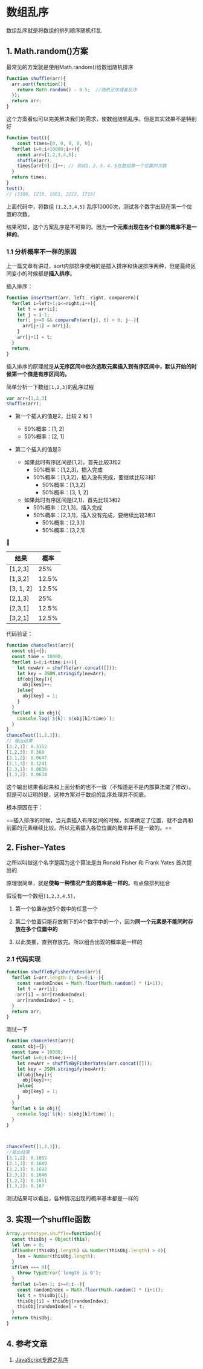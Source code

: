 # 数组乱序

数组乱序就是将数组的排列顺序随机打乱

## 1. Math.random()方案

最常见的方案就是使用Math.random()给数组随机排序

```js
function shuffle(arr){
  arr.sort(function(){
    return Math.random() - 0.5;  //随机正序或者反序
  });
  return arr;
}
```

这个方案看似可以完美解决我们的需求，使数组随机乱序。但是其实效果不是特别好

```js
function test(){
	const times=[0, 0, 0, 0, 0];
  for(let i=0;i<10000;i++){
    const arr=[1,2,3,4,5];
    shuffle(arr);
    times[arr[0]-1]++; // 测试1，2，3，4，5在数组第一个位置的次数
  }
  return times;
}
test();
// [3189, 1210, 1661, 2222, 1718]
```

上面代码中，将数组 `[1,2,3,4,5]` 乱序10000次，测试各个数字出现在第一个位置的次数。

结果可知，这个方案乱序是不可靠的。因为**一个元素出现在各个位置的概率不是一样的**。

### 1.1 分析概率不一样的原因

上一篇文章有讲过，sort内部排序使用的是插入排序和快速排序两种，但是最终区间变小的时候都是**插入排序**。

插入排序：

```js
function insertSort(arr, left, right, compareFn){
  for(let i=left+1;i<=right;i++){
    let t = arr[i];
    let j = i-1;
    for(; j>=0 && compareFn(arr[j], t) > 0; j--){
      arr[j+1] = arr[j];
    }
    arr[j+1] = t;
  }
  return;
}
```

插入排序的原理就是**从无序区间中依次选取元素插入到有序区间中，默认开始的时候第一个值是有序区间的。**

简单分析一下数组`[1,2,3]`的乱序过程

```js
var arr=[1,2,3]
shuffle(arr);
```

- 第一个插入的值是2，比较 2 和 1
  - 50%概率：[1, 2]
  - 50%概率：[2, 1]

- 第二个插入的值是3
  - 如果此时有序区间是[1,2]，首先比较3和2
    - 50%概率：[1,2,3]，插入完成
    - 50%概率：[1,3,2]，插入没有完成，要继续比较3和1
      - 50%概率：[1,3,2]
      - 50%概率：[3, 1, 2]
  - 如果此时有序区间是[2,1]，首先比较3和2
    - 50%概率：[2,1,3]，插入完成
    - 50%概率：[2,3,1]，插入没有完成，要继续比较3和1
      - 50%概率：[2,3,1]
      - 50%概率：[3,2,1]



| 结果      | 概率  |
| --------- | ----- |
| [1,2,3]   | 25%   |
| [1,3,2]   | 12.5% |
| [3, 1, 2] | 12.5% |
| [2,1,3]   | 25%   |
| [2,3,1]   | 12.5% |
| [3,2,1]   | 12.5% |

代码验证：

```js
function chanceTest(arr){
  const obj={};
  const time = 10000;
  for(let i=0;i<time;i++){
    let newArr = shuffle(arr.concat([]));
   	let key = JSON.stringify(newArr);
    if(obj[key]){
      obj[key]++;
    }else{
      obj[key] = 1;
    }
  }
  for(let k in obj){
    console.log(`${k}: ${obj[k]/time}`);
  }
}
chanceTest([1,2,3]);
// 输出结果
[3,2,1]: 0.3152
[1,2,3]: 0.369
[3,1,2]: 0.0647
[2,1,3]: 0.1241
[2,3,1]: 0.0636
[1,3,2]: 0.0634
```

这个输出结果看起来和上面分析的也不一致（不知道是不是内部算法做了修改）。但是可以证明的是，这种方案对于数组的乱序处理并不彻底。

根本原因在于：

==插入排序的时候，当元素插入有序区间的时候，如果确定了位置，就不会再和前面的元素继续比较。所以元素插入各位位置的概率并不是一致的。==

## 2. Fisher–Yates

之所以叫做这个名字是因为这个算法是由 Ronald Fisher 和 Frank Yates 首次提出的

原理很简单，就是**使每一种情况产生的概率是一样的**。有点像排列组合

假设有一个数组`[1,2,3,4,5]`，

1. 第一个位置存放5个数中的任意一个

2. 第二个位置只能存放剩下的4个数字中的一个，因为**同一个元素是不能同时存放在多个位置中的**
3. 以此类推，直到存放完。所以组合出现的概率是一样的

### 2.1 代码实现

```js
function shuffleByFisherYates(arr){
  for(let i=arr.length-1; i>=0;i--){
    const randomIndex = Math.floor(Math.random() * (i+1));
    let t = arr[i];
    arr[i] = arr[randomIndex];
    arr[randomIndex] = t;
  }
  return arr;
}
```

测试一下

```js
function chanceTest(arr){
  const obj={};
  const time = 10000;
  for(let i=0;i<time;i++){
    let newArr = shuffleByFisherYates(arr.concat([]));
   	let key = JSON.stringify(newArr);
    if(obj[key]){
      obj[key]++;
    }else{
      obj[key] = 1;
    }
  }
  for(let k in obj){
    console.log(`${k}: ${obj[k]/time}`);
  }
}



chanceTest([1,2,3]);
//输出结果
[3,1,2]: 0.1652
[2,1,3]: 0.1689
[3,2,1]: 0.1692
[2,3,1]: 0.1646
[1,2,3]: 0.1651
[1,3,2]: 0.167
```

测试结果可以看出，各种情况出现的概率基本都是一样的



## 3. 实现一个shuffle函数

```js
Array.prototype.shuffle=function(){
  const thisObj = Object(this);
  let len = 0;
  if(Number(thisObj.length) && Number(thisObj.length) > 0){
    len = Number(thisObj.length);
  }
  if(len === 0){
    throw TypeError('length is 0');
  }
  for(let i=len-1; i>=0;i--){
    const randomIndex = Math.floor(Math.random() * (i+1));
    let t = thisObj[i];
    thisObj[i] = thisObj[randomIndex];
    thisObj[randomIndex] = t;
  }
  return thisObj;
}
```



## 4. 参考文章

1. [JavaScript专题之乱序](https://github.com/mqyqingfeng/Blog/issues/51)

